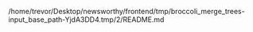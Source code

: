 /home/trevor/Desktop/newsworthy/frontend/tmp/broccoli_merge_trees-input_base_path-YjdA3DD4.tmp/2/README.md